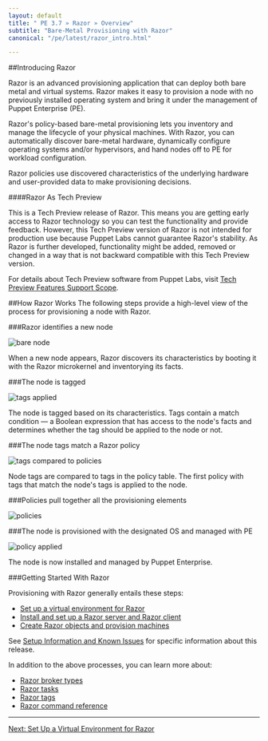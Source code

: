 ```yaml
---
layout: default
title: " PE 3.7 » Razor » Overview"
subtitle: "Bare-Metal Provisioning with Razor"
canonical: "/pe/latest/razor_intro.html"

---
```

[razor-1]: ./images/razor/razor-1.png
[razor-2]: ./images/razor/razor-2.png
[razor-3]: ./images/razor/razor-3.png
[razor-4]: ./images/razor/razor-4.png
[razor-5]: ./images/razor/razor-5.png


##Introducing Razor

Razor is an advanced provisioning application that can deploy both bare metal and virtual systems. Razor makes it easy to provision a node with no previously installed operating system and bring it under the management of Puppet Enterprise (PE). 

Razor's policy-based bare-metal provisioning lets you inventory and manage the lifecycle of your physical machines. With Razor, you can automatically discover bare-metal hardware, dynamically configure operating systems and/or hypervisors, and hand nodes off to PE for workload configuration. 

Razor policies use discovered characteristics of the underlying hardware and user-provided data to make provisioning decisions. 

####Razor As Tech Preview

This is a Tech Preview release of Razor. This means you are getting early access to Razor technology so you can test the functionality and provide feedback. However, this Tech Preview version of Razor is not intended for production use because Puppet Labs cannot guarantee Razor's stability. As Razor is further developed, functionality might be added, removed or changed in a way that is not backward compatible with this Tech Preview version.

For details about Tech Preview software from Puppet Labs, visit [Tech Preview Features Support Scope](http://puppetlabs.com/services/tech-preview).


##How Razor Works
The following steps provide a high-level view of the process for provisioning a node with Razor.

###Razor identifies a new node

![bare node][razor-1]

When a new node appears, Razor discovers its characteristics by booting it with the Razor microkernel and inventorying its facts.

###The node is tagged

![tags applied][razor-2]

The node is tagged based on its characteristics. Tags contain a match condition &#8212; a Boolean expression that has access to the node's facts and determines whether the tag should be applied to the node or not.

###The node tags match a Razor policy

![tags compared to policies][razor-3]

Node tags are compared to tags in the policy table. The first policy with tags that match the node's tags is applied to the node.

###Policies pull together all the provisioning elements

![policies][razor-4]


###The node is provisioned with the designated OS and managed with PE

![policy applied][razor-5]

The node is now installed and managed by Puppet Enterprise.

###Getting Started With Razor

Provisioning with Razor generally entails these steps:

+ [Set up a virtual environment for Razor](./razor_prereqs.html)
+ [Install and set up a Razor server and Razor client](./razor_install.html)
+ [Create Razor objects and provision machines](./razor_using.html)

See [Setup Information and Known Issues](./razor_knownissues.html) for specific information about this release.


In addition to the above processes, you can learn more about:

+ [Razor broker types](./razor_brokertypes.html)
+ [Razor tasks](./razor_tasks.html)
+ [Razor tags](./razor_tags.html)
+ [Razor command reference](./razor_reference.html)


 * * *


[Next: Set Up a Virtual Environment for Razor](./razor_prereqs.html)
